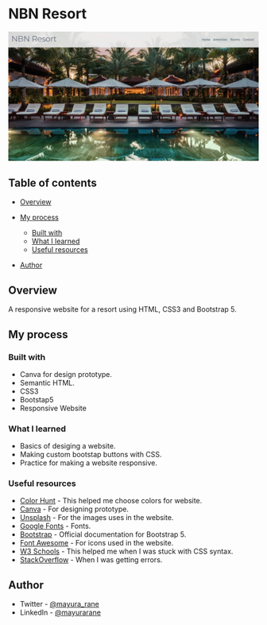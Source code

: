 # NBN Resort

![Home Page](design/homePage.png)

## Table of contents

- [Overview](#overview)

- [My process](#my-process)
  - [Built with](#built-with)
  - [What I learned](#what-i-learned)
  - [Useful resources](#useful-resources)
- [Author](#author)


## Overview

A responsive website for a resort using HTML, CSS3 and Bootstrap 5. 

## My process

### Built with

- Canva for design prototype.
- Semantic HTML.
- CSS3
- Bootstap5
- Responsive Website

### What I learned

- Basics of desiging a website.
- Making custom bootstap buttons with CSS.
- Practice for making a website responsive.

### Useful resources

- [Color Hunt](https://colorhunt.co/) - This helped me choose colors for website.
- [Canva](https://www.canva.com/) - For designing prototype.
- [Unsplash](https://unsplash.com/) - For the images uses in the website.
- [Google Fonts](https://fonts.google.com/) - Fonts.
- [Bootstrap](https://getbootstrap.com/docs/5.0/getting-started/introduction/) - Official documentation for Bootstrap 5.
- [Font Awesome](https://fontawesome.com/) - For icons used in the website.
- [W3 Schools](https://www.w3schools.com/) - This helped me when I was stuck with CSS syntax.
- [StackOverflow](https://stackoverflow.com/) - When I was getting errors.


## Author

- Twitter - [@mayura_rane](https://www.twitter.com/mayura_rane)
- LinkedIn - [@mayurarane](https://www.linkedin.com/in/mayurarane/)



